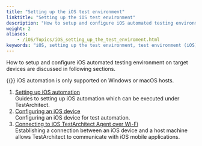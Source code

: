 ```yaml
--- 
title: "Setting up the iOS test environment"
linktitle: "Setting up the iOS test environment"
description: "How to setup and configure iOS automated testing environment on target devices are discussed in following sections."
weight: 2
aliases: 
    - /iOS/Topics/iOS_setting_up_the_test_enviroment.html
keywords: "iOS, setting up the test environment, test environment (iOS)"
---
```


How to setup and configure iOS automated testing environment on target devices are discussed in following sections.

{{<important>}} iOS automation is only supported on Windows or macOS hosts.

1.  [Setting up iOS automation](/automation-guide/application-testing/mobile-testing/testing-mobile-applications/ios-automation/setting-up-the-ios-test-environment/setting-up-ios-automation/)  
Guides to setting up iOS automation which can be executed under TestArchitect.
2.  [Configuring an iOS device](/automation-guide/application-testing/mobile-testing/testing-mobile-applications/ios-automation/setting-up-the-ios-test-environment/configuring-an-ios-device)  
Configuring an iOS device for test automation.
3.  [Connecting to iOS TestArchitect Agent over Wi-Fi](/automation-guide/application-testing/mobile-testing/testing-mobile-applications/ios-automation/setting-up-the-ios-test-environment/connecting-to-ios-testarchitect-agent-over-wi-fi)  
Establishing a connection between an iOS device and a host machine allows TestArchitect to communicate with iOS mobile applications.




